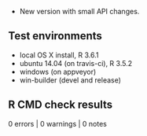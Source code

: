 
* New version with small API changes.

## Test environments
* local OS X install, R 3.6.1
* ubuntu 14.04 (on travis-ci), R 3.5.2
* windows (on appveyor)
* win-builder (devel and release)

## R CMD check results

0 errors | 0 warnings | 0 notes

